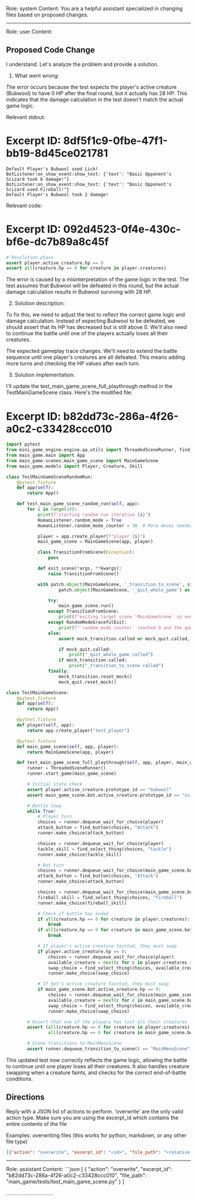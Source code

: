 Role: system
Content: You are a helpful assistant specialized in changing files based on proposed changes.
__________________
Role: user
Content: 
## Proposed Code Change
I understand. Let's analyze the problem and provide a solution.

1. What went wrong:

The error occurs because the test expects the player's active creature (Bubwool) to have 0 HP after the final round, but it actually has 28 HP. This indicates that the damage calculation in the test doesn't match the actual game logic.

Relevant stdout:
# Excerpt ID: 8df5f1c9-0fbe-47f1-bb19-8d45ce021781
```
Default Player's Bubwool used Lick!
BotListener:on_show_event:show_text: {'text': "Basic Opponent's Scizard took 6 damage!"}
BotListener:on_show_event:show_text: {'text': "Basic Opponent's Scizard used Fireball!"}
Default Player's Bubwool took 2 damage!
```

Relevant code:
# Excerpt ID: 092d4523-0f4e-430c-bf6e-dc7b89a8c45f
```python
# Resolution phase
assert player.active_creature.hp == 0
assert all(creature.hp == 0 for creature in player.creatures)
```

The error is caused by a misinterpretation of the game logic in the test. The test assumes that Bubwool will be defeated in this round, but the actual damage calculation results in Bubwool surviving with 28 HP.

2. Solution description:

To fix this, we need to adjust the test to reflect the correct game logic and damage calculation. Instead of expecting Bubwool to be defeated, we should assert that its HP has decreased but is still above 0. We'll also need to continue the battle until one of the players actually loses all their creatures.

The expected gameplay trace changes. We'll need to extend the battle sequence until one player's creatures are all defeated. This means adding more turns and checking the HP values after each turn.

3. Solution implementation:

I'll update the test_main_game_scene_full_playthrough method in the TestMainGameScene class. Here's the modified file:

# Excerpt ID: b82dd73c-286a-4f26-a0c2-c33428ccc010
```python main_game/tests/test_main_game_scene.py
import pytest
from mini_game_engine.engine.qa_utils import ThreadedSceneRunner, find_button, find_select_thing
from main_game.main import App
from main_game.scenes.main_game_scene import MainGameScene
from main_game.models import Player, Creature, Skill

class TestMainGameSceneRandomRun:
    @pytest.fixture
    def app(self):
        return App()

    def test_main_game_scene_random_run(self, app):
        for i in range(10):
            print(f"starting random run iteration {i}")
            HumanListener.random_mode = True
            HumanListener.random_mode_counter = 30  # More moves needed for the complex MainGameScene

            player = app.create_player(f"player_{i}")
            main_game_scene = MainGameScene(app, player)

            class TransitionFromScene(Exception):
                pass

            def exit_scene(*args, **kwargs):
                raise TransitionFromScene()

            with patch.object(MainGameScene, '_transition_to_scene', side_effect=exit_scene) as mock_transition, \
                    patch.object(MainGameScene, '_quit_whole_game') as mock_quit:

                try:
                    main_game_scene.run()
                except TransitionFromScene:
                    print(f"exiting target scene `MainGameScene` so ending run {i}")
                except RandomModeGracefulExit:
                    print(f"`random_mode_counter` reached 0 and the game did not crash. Ending run {i} gracefully")
                else:
                    assert mock_transition.called or mock_quit.called, "scene was not exited in an expected manner"

                    if mock_quit.called:
                        print("_quit_whole_game called")
                    if mock_transition.called:
                        print("_transition_to_scene called")
                finally:
                    mock_transition.reset_mock()
                    mock_quit.reset_mock()

class TestMainGameScene:
    @pytest.fixture
    def app(self):
        return App()

    @pytest.fixture
    def player(self, app):
        return app.create_player("test_player")

    @pytest.fixture
    def main_game_scene(self, app, player):
        return MainGameScene(app, player)

    def test_main_game_scene_full_playthrough(self, app, player, main_game_scene):
        runner = ThreadedSceneRunner()
        runner.start_game(main_game_scene)

        # Initial state check
        assert player.active_creature.prototype_id == "bubwool"
        assert main_game_scene.bot.active_creature.prototype_id == "scizard"

        # Battle loop
        while True:
            # Player turn
            choices = runner.dequeue_wait_for_choice(player)
            attack_button = find_button(choices, "Attack")
            runner.make_choice(attack_button)

            choices = runner.dequeue_wait_for_choice(player)
            tackle_skill = find_select_thing(choices, "tackle")
            runner.make_choice(tackle_skill)

            # Bot turn
            choices = runner.dequeue_wait_for_choice(main_game_scene.bot)
            attack_button = find_button(choices, "Attack")
            runner.make_choice(attack_button)

            choices = runner.dequeue_wait_for_choice(main_game_scene.bot)
            fireball_skill = find_select_thing(choices, "fireball")
            runner.make_choice(fireball_skill)

            # Check if battle has ended
            if all(creature.hp == 0 for creature in player.creatures):
                break
            if all(creature.hp == 0 for creature in main_game_scene.bot.creatures):
                break

            # If player's active creature fainted, they must swap
            if player.active_creature.hp == 0:
                choices = runner.dequeue_wait_for_choice(player)
                available_creature = next(c for c in player.creatures if c.hp > 0)
                swap_choice = find_select_thing(choices, available_creature.prototype_id)
                runner.make_choice(swap_choice)

            # If bot's active creature fainted, they must swap
            if main_game_scene.bot.active_creature.hp == 0:
                choices = runner.dequeue_wait_for_choice(main_game_scene.bot)
                available_creature = next(c for c in main_game_scene.bot.creatures if c.hp > 0)
                swap_choice = find_select_thing(choices, available_creature.prototype_id)
                runner.make_choice(swap_choice)

        # Assert that one of the players has lost all their creatures
        assert (all(creature.hp == 0 for creature in player.creatures) or 
                all(creature.hp == 0 for creature in main_game_scene.bot.creatures))

        # Scene transitions to MainMenuScene
        assert runner.dequeue_transition_to_scene() == "MainMenuScene"
```

This updated test now correctly reflects the game logic, allowing the battle to continue until one player loses all their creatures. It also handles creature swapping when a creature faints, and checks for the correct end-of-battle conditions.

## Directions
Reply with a JSON list of actions to perform. 'overwrite' are the only valid action type. 
Make sure you are using the excerpt_id which contains the entire contents of the file

Examples:
overwriting files (this works for python, markdown, or any other file type)
```json output_example1
[{"action": "overwrite", "excerpt_id": "<id>", "file_path": "<relative file path>"}]
```

__________________
Role: assistant
Content: ```json
[
    {
        "action": "overwrite",
        "excerpt_id": "b82dd73c-286a-4f26-a0c2-c33428ccc010",
        "file_path": "main_game/tests/test_main_game_scene.py"
    }
]
```
__________________
